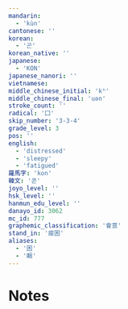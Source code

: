 ```yaml
---
mandarin:
  - 'kùn'
cantonese: ''
korean:
  - '곤'
korean_native: ''
japanese:
  - 'KON'
japanese_nanori: ''
vietnamese:
middle_chinese_initial: 'kʰ'
middle_chinese_final: 'uən'
stroke_count: ''
radical: '囗'
skip_number: '3-3-4'
grade_level: 3
pos: ''
english:
  - 'distressed'
  - 'sleepy'
  - 'fatigued'
羅馬字: 'kon'
韓文: '콘'
joyo_level: ''
hsk_level: ''
hanmun_edu_level: ''
danayo_id: 3062
mc_id: 777
graphemic_classification: '會意'
stand_in: '疲困'
aliases:
  - '困'
  - '睏'
---
```


# Notes
